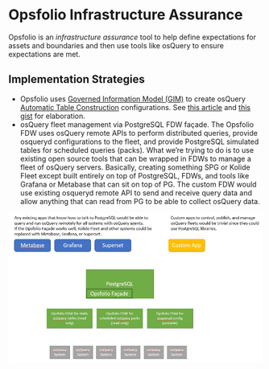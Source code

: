 # Opsfolio Infrastructure Assurance

Opsfolio is an *infrastructure assurance* tool to help define expectations for assets and boundaries and then use tools like osQuery to ensure expectations are met.

## Implementation Strategies

* Opsfolio uses [Governed Information Model (GIM)](https://github.com/gov-suite/governed-im-rds) to create osQuery [Automatic Table Construction](https://osquery.readthedocs.io/en/stable/deployment/configuration/) configurations. See [this article](https://blog.kolide.com/build-custom-osquery-tables-using-atc-ab112a30674c) and [this gist](https://gist.github.com/FritzX6/0aa5b25e9caa232103091de31b9f5295) for elaboration.
* osQuery fleet management via PostgreSQL FDW façade. The Opsfolio FDW uses osQuery remote APIs to perform distributed queries, provide osqueryd configurations to the fleet, and provide PostgreSQL simulated tables for scheduled queries (packs). What we’re trying to do is to use existing open source tools that can be wrapped in FDWs to manage a fleet of osQuery servers. Basically, creating something SPG or Kolide Fleet except built entirely on top of PostgreSQL, FDWs, and tools like Grafana or Metabase that can sit on top of PG. The custom FDW would use existing osqueryd remote API to send and receive query data and allow anything that can read from PG to be able to collect osQuery data.

![architecture](support/osquery-pg-fdw.jpg)